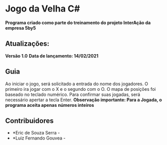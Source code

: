 # Jogo da Velha C#
**Programa criado como parte do treinamento do projeto InterAção da empresa 5by5**
## Atualizações:
**Versão 1.0**
**Data de lançamento: 14/02/2021**


## Guia

Ao iniciar o jogo, será solicitado a entrada do nome dos jogadores. 
O primeiro ira jogar com o X e o segundo com o O.
O mapa de posições foi baseado no teclado numérico.
Para confirmar suas jogadas, será necessário apertar a tecla Enter. 
**Observação importante: Para a Jogada, o programa aceita apenas números inteiros**



## Contribuidores
- *Eric de Souza Serra - 
- *Luiz Fernando Gouvea - 







